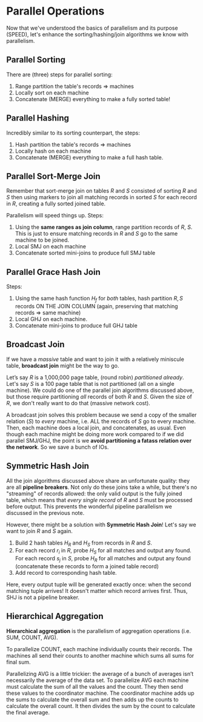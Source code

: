 # Parallel Operations

Now that we've understood the basics of parallelism and its purpose (SPEED), let's enhance the sorting/hashing/join algorithms we know with parallelism. 

## Parallel Sorting

There are (three) steps for parallel sorting: 

1. Range partition the table's records => machines
2. Locally sort on each machine
3. Concatenate (MERGE) everything to make a fully sorted table!

## Parallel Hashing

Incredibly similar to its sorting counterpart, the steps:

1. Hash partition the table's records => machines
2. Locally hash on each machine
3. Concatenate (MERGE) everything to make a full hash table. 

## Parallel Sort-Merge Join

Remember that sort-merge join on tables $R$ and $S$ consisted of sorting $R$ and $S$ then using markers to join all matching records in sorted $S$ for each record in $R$, creating a fully sorted joined table. 

Parallelism will speed things up. Steps:

1. Using the **same ranges as join column**, range partition records of $R$, $S$. This is just to ensure matching records in $R$ and $S$ go to the same machine to be joined. 
2. Local SMJ on each machine
3. Concatenate sorted mini-joins to produce full SMJ table

## Parallel Grace Hash Join

Steps:

1. Using the same hash function $H_f$ for *both* tables, hash partition $R,S$ records ON THE JOIN COLUMN (again, preserving that matching records => same machine)
2. Local GHJ on each machine.
3. Concatenate mini-joins to produce full GHJ table

## Broadcast Join

If we have a *massive* table and want to join it with a relatively miniscule table, **broadcast join** might be the way to go. 

Let’s say $R$ is a 1,000,000 page table, (round robin) *partitioned already*. Let's say $S$ is a 100 page table that is not partitioned (all on a single machine). We could do one of the parallel join algorithms discussed above, but those require partitioning *all* records of both $R$ and $S$. Given the size of $R$, we don't really want to do that (massive network cost).

A broadcast join solves this problem because we send a copy of the smaller relation ($S$) to *every* machine, i.e. ALL the records of $S$ go to every machine. Then, each machine does a local join, and concatenates, as usual. Even though each machine might be doing more work compared to if we did parallel SMJ/GHJ, the point is we **avoid partitioning a fatass relation over the network**. So we save a bunch of IOs. 

## Symmetric Hash Join

All the join algorithms discussed above share an unfortunate quality: they are all **pipeline breakers**. Not only do these joins take a while, but there's no "streaming" of records allowed: the only valid output is the fully joined table, which means that *every single record* of $R$ and $S$ must be processed before output. This prevents the wonderful pipeline parallelism we discussed in the previous note. 

However, there might be a solution with **Symmetric Hash Join**! Let's say we want to join $R$ and $S$ again.

1. Build 2 hash tables $H_R$ and $H_S$ from records in $R$ and $S$. 
2. For each record $r_i$ in $R$, probe $H_S$ for all matches and output any found. For each record $s_j$ in $S$, probe $H_R$ for all matches and output any found (concatenate these records to form a joined table record)
3. Add record to corresponding hash table. 

Here, every output tuple will be generated exactly once: when the second matching tuple arrives! It doesn't matter which record arrives first. Thus, SHJ is not a pipeline breaker.

## Hierarchical Aggregation

**Hierarchical aggregation** is the parallelism of aggregation operations (i.e. SUM, COUNT, AVG). 

To parallelize COUNT, each machine individually counts their records. The machines all send their counts to another machine which sums all sums for final sum.

Parallelizing AVG is a little trickier: the average of a bunch of averages isn’t necessarily the average of the data set. To parallelize AVG each machine must calculate the sum of all the values and the count. They then send these values to the coordinator machine. The coordinator machine adds up the sums to calculate the overall sum and then adds up the counts to calculate the overall count. It then divides the sum by the count to calculate the final average.
